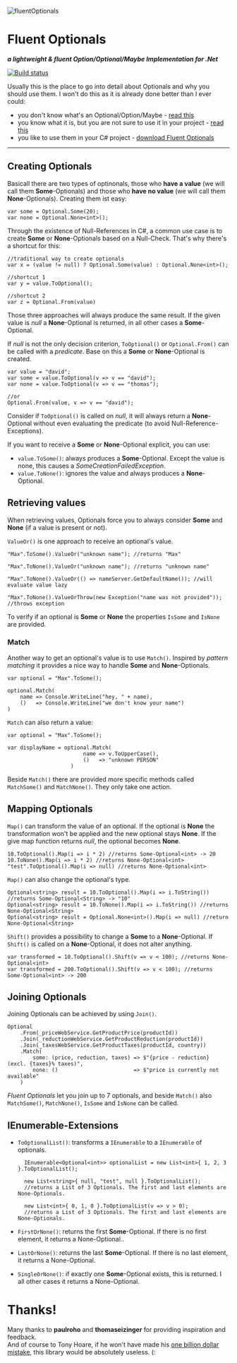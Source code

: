 ![fluentOptionals](https://raw.githubusercontent.com/duffleit/fluentOptionals/master/fluentOptionals.png)

# Fluent Optionals
___a lightweight & fluent Option/Optional/Maybe Implementation for .Net___

[![Build status](https://ci.appveyor.com/api/projects/status/bn58b7k9xeh9073a?svg=true)](https://ci.appveyor.com/project/duffleit/fluentoptionals)

Usually this is the place to go into detail about Optionals and why you should use them. I won't do this as it is already done better than I ever could: 
* you don't know what's an Optional/Option/Maybe - [read this](https://en.wikipedia.org/wiki/Option_type)
* you know what it is, but you are not sure to use it in your project - [read this](http://programmers.stackexchange.com/a/12836)
* you like to use them in your C# project - [download Fluent Optionals](https://github.com/duffleit/fluentOptionals)

---

## Creating Optionals

Basicall there are two types of optinonals, those who __have a value__ (we will call them __Some__-Optionals) and those who __have no value__ (we will call them __None__-Optionals). Creating them ist easy:

    var some = Optional.Some(20);
    var none = Optional.None<int>();

Through the existence of Null-References in C#, a common use case is to create __Some__ or __None__-Optionals based on a Null-Check. That's why there's a shortcut for this: 

    //traditional way to create optionals
    var x = (value != null) ? Optional.Some(value) : Optional.None<int>();
    
    //shortcut 1
    var y = value.ToOptional(); 
    
    //shortcut 2
    var z = Optional.From(value)
    
Those three approaches will always produce the same result. If the given value is _null_ a __None__-Optional is returned, in all other cases a __Some__-Optional.

If _null_ is not the only decision criterion, ``ToOptional()`` or ``Optional.From()`` can be called with a _predicate_. Base on this a __Some__ or __None__-Optional is created. 

    var value = "david";
    var some = value.ToOptional(v => v == "david");
    var none = value.ToOptional(v => v == "thomas");
    
    //or
    Optional.From(value, v => v == "david");

Consider if `ToOptional()` is called on _null_, it will always return a __None__-Optional without even evaluating the predicate (to avoid Null-Reference-Exceptions).

If you want to receive a __Some__ or __None__-Optional explicit, you can use:
* ``value.ToSome()``: always produces a __Some__-Optional. Except the value is none, this causes a  _SomeCreationFailedException_.
* ``value.ToNone()``: ignores the value and always produces a __None__-Optional.

## Retrieving values

When retrieving values, Optionals force you to always consider __Some__ and __None__ (if a value is present or not).

``ValueOr()`` is one approach to receive an optional's value. 

    "Max".ToSome().ValueOr("unknown name"); //returns "Max"
    
    "Max".ToNone().ValueOr("unknown name"); //returns "unknown name"
    
    "Max".ToNone().ValueOr(() => nameServer.GetDefaultName()); //will evaluate value lazy
    
    "Max".ToNone().ValueOrThrow(new Exception("name was not provided")); //throws exception 

To verify if an optional is __Some__ or __None__ the properties ``IsSome`` and ``IsNone`` are provided.

### Match  
Another way to get an optional's value is to use ``Match()``. Inspired by _pattern matching_ it provides a nice way to handle __Some__ and __None__-Optionals.

    var optional = "Max".ToSome();
    
    optional.Match(
        name => Console.WriteLine("hey, " + name),
        ()   => Console.WriteLine("we don't know your name")
    )

``Match`` can also return a value:

    var optional = "Max".ToSome();
    
    var displayName = optional.Match(
                            name => v.ToUpperCase(),
                            ()   => "unknown PERSON"
                        )

Beside ``Match()`` there are provided more specific methods called ``MatchSome()``  and ``MatchNone()``. They only take one action.

## Mapping Optionals

``Map()`` can transform the value of an optional. If the optional is __None__ the transformation won't be applied and the new optional stays __None__. If the give map function returns _null_, the optional becomes __None__.
    
    10.ToOptional().Map(i => i * 2) //returns Some-Optional<int> -> 20
    10.ToNone().Map(i => i * 2) //returns None-Optional<int>
    "test".ToOptional().Map(i => null) //returns None-Optional<int> 
    
``Map()`` can also change the optional's type.

    Optional<string> result = 10.ToOptional().Map(i => i.ToString()) //returns Some-Optional<String> -> "10"
    Optional<string> result = 10.ToNone().Map(i => i.ToString()) //returns None-Optional<String>
    Optional<string> result = Optional.None<int>().Map(i => null) //return None-Optional<String>

``Shift()`` provides a possibility to change a __Some__ to a __None__-Optional. If ``Shift()`` is called on a __None__-Optional, it does not alter anything. 

    var transformed = 10.ToOptional().Shift(v => v < 100); //returns None-Optional<int>
    var transformed = 200.ToOptional().Shift(v => v < 100); //returns Some-Optional<int> -> 200

## Joining Optionals

Joining Optionals can be achieved by using ``Join()``.

    Optional
        .From(_priceWebService.GetProductPrice(productId))
        .Join(_reductionWebService.GetProductReduction(productId))
        .Join(_taxesWebService.GetProductTaxes(productId, country))
        .Match(
            some: (price, reduction, taxes) => $"{price - reduction} (excl. {taxes}% taxes)",
            none: ()                        => $"price is currently not available"
        )

_Fluent Optionals_ let you join up to 7 optionals, and beside ``Match()`` also ``MatchSome()``, ``MatchNone()``, ``IsSome`` and ``IsNone`` can be called.

## IEnumerable-Extensions

* ``ToOptionalList()``: transforms a ``IEnumerable`` to a ``IEnumerable`` of optionals.

        IEnumerable<Optional<int>> optionalList = new List<int>{ 1, 2, 3 }.ToOptionalList();
    
        new List<string>{ null, "test", null }.ToOptionalList();
        //returns a List of 3 Optionals. The first and last elements are None-Optionals.
        
        new List<int>{ 0, 1, 0 }.ToOptionalList(v => v > 0);
        //returns a List of 3 Optionals. The first and last elements are None-Optionals.

* ``FirstOrNone()``: returns the first __Some__-Optional. If there is no first element, it returns a None-Optional..

* ``LastOrNone()``: returns the last __Some__-Optional. If there is no last element, it returns a None-Optional.

* ``SingleOrNone()``: if exactly one __Some__-Optional exists, this is returned. I all other cases it returns a None-Optional.  

# Thanks!

Many thanks to __paulroho__ and __thomaseizinger__ for providing inspiration and feedback.  
And of course to Tony Hoare, if he won't have made his [one billion dollar mistake](http://www.infoq.com/presentations/Null-References-The-Billion-Dollar-Mistake-Tony-Hoare), this library would be absolutely useless. (: